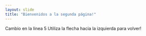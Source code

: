 ```yaml
---
layout: slide
title: "Bienvenidos a la segunda página!"
---
```

Cambio en la linea 5 
Utiliza la flecha hacia la izquierda para volver!



